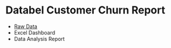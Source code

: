 # Databel Customer Churn Report

- [Raw Data](/excel-databel-customer-churn/databel-customer-data.xlsx)
- Excel Dashboard
- Data Analysis Report
